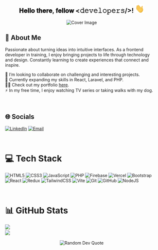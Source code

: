 <h2 align="center">𝐇𝐞𝐥𝐥𝐨 𝐭𝐡𝐞𝐫𝐞, 𝐟𝐞𝐥𝐥𝐨𝐰 <𝚍𝚎𝚟𝚎𝚕𝚘𝚙𝚎𝚛𝚜/>! <img src="https://github.com/ABSphreak/ABSphreak/blob/master/gifs/Hi.gif" width="30px"></h2>
  
<p align="center">
  <img src="https://media.licdn.com/dms/image/v2/D4D12AQFAEA4kuPV1lg/article-cover_image-shrink_720_1280/article-cover_image-shrink_720_1280/0/1721202639246?e=1751500800&v=beta&t=brXUumMlPriNDvTm-ekvD16PkNEc6sF5kGt_vY2mDDE" 
       alt="Cover Image" 
       width="100%" 
       height="300px" 
       >
</p>

## 💫 About Me
<p>Passionate about turning ideas into intuitive interfaces. As a frontend developer in training, I enjoy bringing projects to life through technology and design. Constantly learning to create experiences that connect and inspire.</p>

<p>  
      🧠 I’m looking to collaborate on challenging and interesting projects.<br>
      🌱 Currently expanding my skills in React, Laravel, and PHP.<br>
      👨‍💻 Check out my portfolio <a href="https://samuel-pacheco.vercel.app" target="_blank">here</a>.<br>
      ⚡ In my free time, I enjoy watching TV series or taking walks with my dog.
</p>

<br/>

## 🌐 Socials
[![LinkedIn](https://img.shields.io/badge/LinkedIn-%230077B5.svg?logo=linkedin&logoColor=white)](https://linkedin.com/in/samuel-pacheco-858227246) 
[![Email](https://img.shields.io/badge/Email-D14836?logo=gmail&logoColor=white)](mailto:samuelpacheco234@gmail.com)

<br/>

# 💻 Tech Stack
![HTML5](https://img.shields.io/badge/html5-%23E34F26.svg?style=for-the-badge&logo=html5&logoColor=white) 
![CSS3](https://img.shields.io/badge/css3-%231572B6.svg?style=for-the-badge&logo=css3&logoColor=white) 
![JavaScript](https://img.shields.io/badge/javascript-%23323330.svg?style=for-the-badge&logo=javascript&logoColor=%23F7DF1E) 
![PHP](https://img.shields.io/badge/php-%23777BB4.svg?style=for-the-badge&logo=php&logoColor=white) 
![Firebase](https://img.shields.io/badge/firebase-%23039BE5.svg?style=for-the-badge&logo=firebase&logoColor=white) 
![Vercel](https://img.shields.io/badge/vercel-%23000000.svg?style=for-the-badge&logo=vercel&logoColor=white) 
![Bootstrap](https://img.shields.io/badge/bootstrap-%238511FA.svg?style=for-the-badge&logo=bootstrap&logoColor=white) 
![React](https://img.shields.io/badge/react-%2320232a.svg?style=for-the-badge&logo=react&logoColor=%2361DAFB) 
![Redux](https://img.shields.io/badge/redux-%23593d88.svg?style=for-the-badge&logo=redux&logoColor=white) 
![TailwindCSS](https://img.shields.io/badge/tailwindcss-%2338B2AC.svg?style=for-the-badge&logo=tailwind-css&logoColor=white) 
![Vite](https://img.shields.io/badge/vite-%23646CFF.svg?style=for-the-badge&logo=vite&logoColor=white) 
![Git](https://img.shields.io/badge/git-%23F05033.svg?style=for-the-badge&logo=git&logoColor=white) 
![GitHub](https://img.shields.io/badge/github-%23121011.svg?style=for-the-badge&logo=github&logoColor=white) 
![NodeJS](https://img.shields.io/badge/node.js-6DA55F?style=for-the-badge&logo=node.js&logoColor=white)

<br/>

# 📊 GitHub Stats
![](https://nirzak-streak-stats.vercel.app/?user=SamsPacheco&theme=tokyonight&hide_border=false)<br/>
![](https://github-readme-stats.vercel.app/api/top-langs/?username=SamsPacheco&theme=tokyonight&hide_border=false&include_all_commits=true&count_private=true&layout=compact)

<p align="center">
  <img src="https://quotes-github-readme.vercel.app/api?type=horizontal&theme=radical" alt="Random Dev Quote">
</p>
